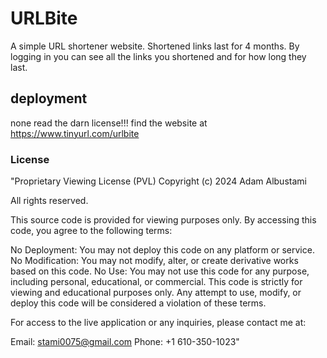 # URLBite
A simple URL shortener website. Shortened links last for 4 months. By logging in you can see all the links you shortened and for how long they last.
## deployment
none read the darn license!!! find the website at https://www.tinyurl.com/urlbite

### License
"Proprietary Viewing License (PVL)
Copyright (c) 2024 Adam Albustami

All rights reserved.

This source code is provided for viewing purposes only. By accessing this code, you agree to the following terms:

No Deployment: You may not deploy this code on any platform or service.
No Modification: You may not modify, alter, or create derivative works based on this code.
No Use: You may not use this code for any purpose, including personal, educational, or commercial.
This code is strictly for viewing and educational purposes only. Any attempt to use, modify, or deploy this code will be considered a violation of these terms.

For access to the live application or any inquiries, please contact me at:

Email: stami0075@gmail.com
Phone: +1 610-350-1023"
